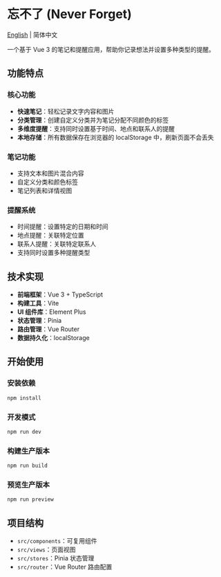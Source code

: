 # 忘不了 (Never Forget)

[English](./README_EN.md) | 简体中文

一个基于 Vue 3 的笔记和提醒应用，帮助你记录想法并设置多种类型的提醒。

## 功能特点

### 核心功能

- **快速笔记**：轻松记录文字内容和图片
- **分类管理**：创建自定义分类并为笔记分配不同颜色的标签
- **多维度提醒**：支持同时设置基于时间、地点和联系人的提醒
- **本地存储**：所有数据保存在浏览器的 localStorage 中，刷新页面不会丢失

### 笔记功能

- 支持文本和图片混合内容
- 自定义分类和颜色标签
- 笔记列表和详情视图

### 提醒系统

- 时间提醒：设置特定的日期和时间
- 地点提醒：关联特定位置
- 联系人提醒：关联特定联系人
- 支持同时设置多种提醒类型

## 技术实现

- **前端框架**：Vue 3 + TypeScript
- **构建工具**：Vite
- **UI 组件库**：Element Plus
- **状态管理**：Pinia
- **路由管理**：Vue Router
- **数据持久化**：localStorage

## 开始使用

### 安装依赖

```bash
npm install
```

### 开发模式

```bash
npm run dev
```

### 构建生产版本

```bash
npm run build
```

### 预览生产版本

```bash
npm run preview
```

## 项目结构

- `src/components`：可复用组件
- `src/views`：页面视图
- `src/stores`：Pinia 状态管理
- `src/router`：Vue Router 路由配置
